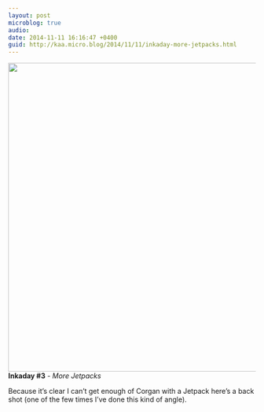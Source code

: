 ```yaml
---
layout: post
microblog: true
audio: 
date: 2014-11-11 16:16:47 +0400
guid: http://kaa.micro.blog/2014/11/11/inkaday-more-jetpacks.html
---
```

<img src="http://www.kaa.bz/uploads/2018/6b26a44455.jpg" alt="" width="840" height="627" class="alignnone size-full wp-image-297" /><strong>Inkaday #3</strong> - <em>More Jetpacks</em>

Because it’s clear I can’t get enough of Corgan with a Jetpack here’s a back shot (one of the few times I’ve done this kind of angle).
